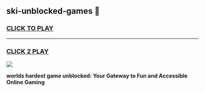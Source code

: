 
## ski-unblocked-games 👋
<h3>
<a href="https://premium.freeplayer.one?title=ski-unblocked-games&ref=14F">CLICK TO PLAY</a></h3>
<hr>

<h3>
<a href="https://premium.freeplayer.one?title=ski-unblocked-games&ref=14F">CLICK 2 PLAY</a>
  
</h3>

<a href="https://premium.freeplayer.one?title=ski-unblocked-games&ref=12F/"><img src="https://clearcache.store/games.png"></a>


**worlds hardest game unblocked: Your Gateway to Fun and Accessible Online Gaming**
